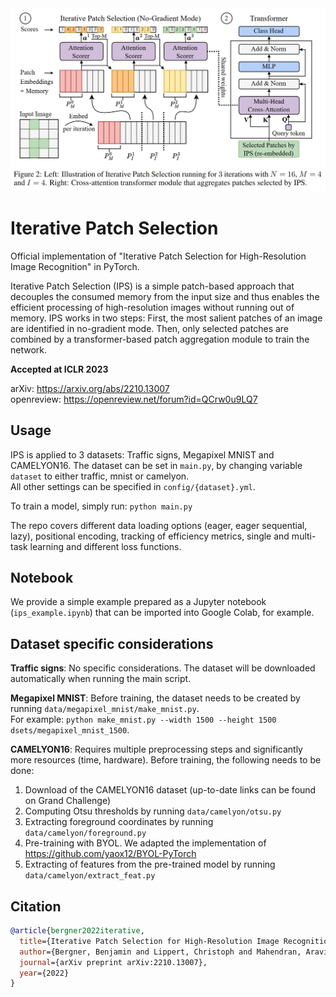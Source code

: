 <img src="images/ips.png" width="600" />

# Iterative Patch Selection

Official implementation of "Iterative Patch Selection for High-Resolution Image Recognition" in PyTorch.

Iterative Patch Selection (IPS) is a simple patch-based approach that decouples the consumed memory from the input size and thus enables the efficient processing of high-resolution images without running out of memory. IPS works in two steps:  First, the most salient patches of an image are identified in no-gradient mode. Then, only selected patches are combined by a transformer-based patch aggregation module to train the network. 

**Accepted at ICLR 2023**

arXiv: https://arxiv.org/abs/2210.13007    
openreview: https://openreview.net/forum?id=QCrw0u9LQ7

## Usage

IPS is applied to 3 datasets: Traffic signs, Megapixel MNIST and CAMELYON16.
The dataset can be set in `main.py`, by changing variable `dataset` to either traffic, mnist or camelyon.  
All other settings can be specified in `config/{dataset}.yml`.

To train a model, simply run: `python main.py`

The repo covers different data loading options (eager, eager sequential, lazy), positional encoding, tracking of efficiency metrics, single and multi-task learning and different loss functions.

## Notebook

We provide a simple example prepared as a Jupyter notebook (`ips_example.ipynb`) that can be imported into Google Colab, for example.

## Dataset specific considerations

**Traffic signs**: No specific considerations. The dataset will be downloaded automatically when running the main script.

**Megapixel MNIST**: Before training, the dataset needs to be created by running `data/megapixel_mnist/make_mnist.py`.  
For example: `python make_mnist.py --width 1500 --height 1500 dsets/megapixel_mnist_1500`.

**CAMELYON16**: Requires multiple preprocessing steps and significantly more resources (time, hardware). Before training, the following needs to be done:
1. Download of the CAMELYON16 dataset (up-to-date links can be found on Grand Challenge)
2. Computing Otsu thresholds by running `data/camelyon/otsu.py`
3. Extracting foreground coordinates by running `data/camelyon/foreground.py`
4. Pre-training with BYOL. We adapted the implementation of https://github.com/yaox12/BYOL-PyTorch
5. Extracting of features from the pre-trained model by running `data/camelyon/extract_feat.py`

## Citation
```bibtex
@article{bergner2022iterative,
  title={Iterative Patch Selection for High-Resolution Image Recognition},
  author={Bergner, Benjamin and Lippert, Christoph and Mahendran, Aravindh},
  journal={arXiv preprint arXiv:2210.13007},
  year={2022}
}
```
